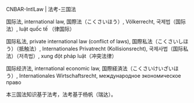 CNBAR-IntlLaw | 法考-三国法

国际法, international law, 国際法（こくさいほう）, Völkerrecht, 국제법（国际法）, luật quốc tế （律国际）

国际私法, private international law (conflict of laws), 国際私法（こくさいしほう）（抵触法）, Internationales Privatrecht (Kollisionsrecht), 국제사법（国际私法）（저촉법）, xung đột pháp luật（冲突法律）

国际经济法, international economic law, 国際経済法（こくさいけいざいほう）, Internationales Wirtschaftsrecht, международное экономическое право

本三国法知识基于法考，法考基于杨帆（瑞达）。